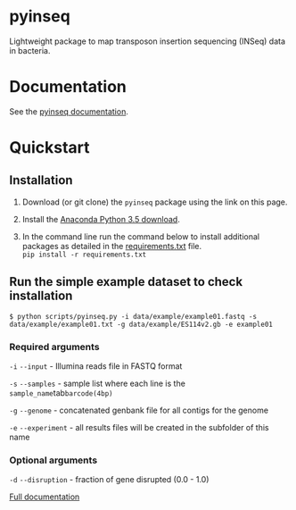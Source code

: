 # pyinseq

Lightweight package to map transposon insertion sequencing (INSeq) data in
bacteria.

# Documentation

See the [pyinseq documentation](docs/index.md).

# Quickstart

## Installation

1. Download (or git clone) the `pyinseq` package using the link on this page.

1. Install the [Anaconda Python 3.5 download](https://www.continuum.io/downloads).

1. In the command line run the command below to install additional packages as
detailed in the [requirements.txt](requirements.txt) file.  
`pip install -r requirements.txt`

## Run the simple example dataset to check installation

`$ python scripts/pyinseq.py -i data/example/example01.fastq -s data/example/example01.txt -g data/example/ES114v2.gb -e example01`

### Required arguments

`-i`  `--input` - Illumina reads file in FASTQ format

`-s`  `--samples` - sample list where each line is the `sample_name`tab`barcode(4bp)`

`-g`  `--genome` - concatenated genbank file for all contigs for the genome

`-e`  `--experiment` - all results files will be created in the subfolder of this name

### Optional arguments

`-d`  `--disruption` - fraction of gene disrupted (0.0 - 1.0)

[Full documentation](docs/index.md)
